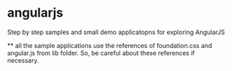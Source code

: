 angularjs
=========

Step by step samples and small demo applicatopns for exploring AngularJS

** all the sample applications use the references of foundation.css and angular.js from lib folder. So, be careful about these references if necessary.
